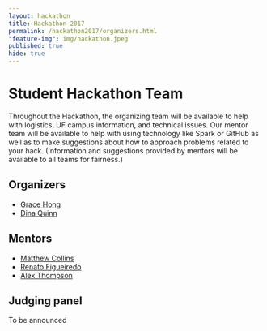 ```yaml
---
layout: hackathon
title: Hackathon 2017
permalink: /hackathon2017/organizers.html
"feature-img": img/hackathon.jpeg
published: true
hide: true
---
```


# Student Hackathon Team

Throughout the Hackathon, the organizing team will be available to help with
logistics, UF campus information, and technical issues. Our mentor team will be
available to help with using technology like Spark or GitHub as well as to make
suggestions about how to approach problems related to your hack. (Information
and suggestions provided by mentors will be available to all teams for
fairness.)

## Organizers

* [Grace Hong](https://www.acis.ufl.edu/people/gshong)
* [Dina Quinn](https://www.acis.ufl.edu/people/dina74)

## Mentors

* [Matthew Collins](https://www.acis.ufl.edu/people/mjcollin)
* [Renato Figueiredo](https://www.acis.ufl.edu/people/renatof)
* [Alex Thompson](https://www.acis.ufl.edu/people/godfoder)

## Judging panel

To be announced